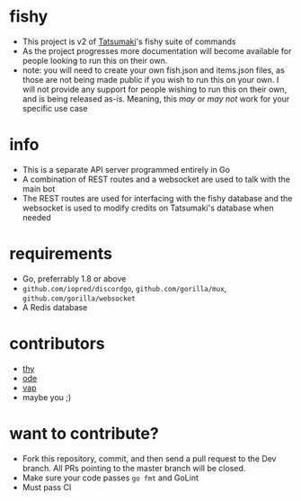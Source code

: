 # fishy

* This project is v2 of [Tatsumaki](https://tatsumaki.xyz)'s fishy suite of commands  
* As the project progresses more documentation will become available for people looking to run this on their own.  
* note: you will need to create your own fish.json and items.json files, as those are not being made public if you wish to run this on your own. I will not provide any support for people wishing to run this on their own, and is being released as-is. Meaning, this *may* or *may not* work for your specific use case

# info

* This is a separate API server programmed entirely in Go  
* A combination of REST routes and a websocket are used to talk with the main bot  
* The REST routes are used for interfacing with the fishy database and the websocket is used to modify credits on Tatsumaki's database when needed

# requirements
* Go, preferrably 1.8 or above
* `github.com/iopred/discordgo`, `github.com/gorilla/mux`, `github.com/gorilla/websocket`
* A Redis database

# contributors
* [thy](https://github.com/ThyLeader)
* [ode](https://github.com/odevine)
* [vap](https://github.com/Vap0r1ze)
* maybe you ;)

# want to contribute?
* Fork this repository, commit, and then send a pull request to the Dev branch. All PRs pointing to the master branch will be closed.
* Make sure your code passes `go fmt` and GoLint
* Must pass CI